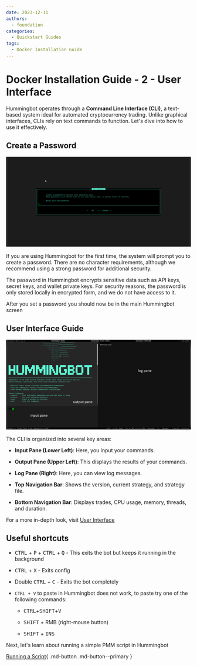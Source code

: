 ```yaml
---
date: 2023-12-11
authors:
  - foundation
categories:
  - Quickstart Guides
tags:
  - Docker Installation Guide
---
```


# Docker Installation Guide - 2 - User Interface

Hummingbot operates through a **Command Line Interface (CLI)**, a text-based system ideal for automated cryptocurrency trading. Unlike graphical interfaces, CLIs rely on text commands to function. Let's dive into how to use it effectively.

## Create a Password

![Alt text](password.png)

If you are using Hummingbot for the first time, the system will prompt you to create a password. There are no character requirements, although we recommend using a strong password for additional security.

The password in Hummingbot encrypts sensitive data such as API keys, secret keys, and wallet private keys. For security reasons, the password is only stored locally in encrypted form, and we do not have access to it.

After you set a password you should now be in the main Hummingbot screen

## User Interface Guide


![Alt text](interface.png)

The CLI is organized into several key areas:

- **Input Pane (Lower Left)**: Here, you input your commands.

- **Output Pane (Upper Left)**: This displays the results of your commands.

- **Log Pane (Right)**: Here, you can view log messages.

- **Top Navigation Bar**: Shows the version, current strategy, and strategy file.

- **Bottom Navigation Bar**: Displays trades, CPU usage, memory, threads, and duration.

For a more in-depth look, visit [User Interface](../../../client/user-interface.md)

## Useful shortcuts    
      
- <kbd>CTRL</kbd> + <kbd>P</kbd> + <kbd>CTRL</kbd> + <kbd>Q</kbd> - This exits the bot but keeps it running in the background

- <kbd>CTRL</kbd> + <kbd>X</kbd> - Exits config

- Double <kbd>CTRL</kbd> + <kbd>C</kbd> - Exits the bot completely

- `CTRL + V` to paste in Hummingbot does not work, to paste try one of the following commands:

    - <kbd>CTRL</kbd>+<kbd>SHIFT</kbd>+<kbd>V</kbd>

    - <kbd>SHIFT</kbd> + RMB (right-mouse button)

    - <kbd>SHIFT</kbd> + <kbd>INS</kbd>


Next, let's learn about running a simple PMM script in Hummingbot

[Running a Script](3-run-script.md){ .md-button .md-button--primary }
